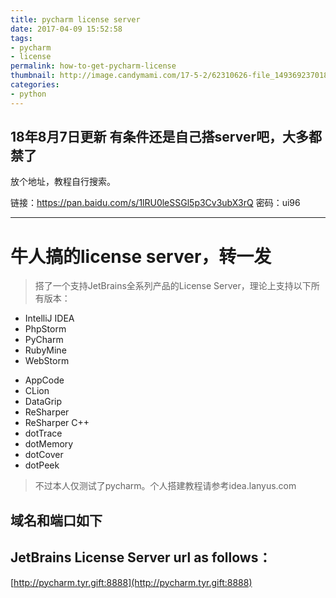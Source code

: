 ```yaml
---
title: pycharm license server
date: 2017-04-09 15:52:58
tags: 
- pycharm
- license
permalink: how-to-get-pycharm-license
thumbnail: http://image.candymami.com/17-5-2/62310626-file_1493692370185_166d9.jpg?imageView2/1/w/900/h/563/format/webp/q/75|imageslim
categories:
- python
---
```



## 18年8月7日更新 有条件还是自己搭server吧，大多都禁了

放个地址，教程自行搜索。

链接：https://pan.baidu.com/s/1lRU0leSSGl5p3Cv3ubX3rQ 密码：ui96

------

# 牛人搞的license server，转一发

> 搭了一个支持JetBrains全系列产品的License Server，理论上支持以下所有版本：

* IntelliJ IDEA
* PhpStorm
* PyCharm
* RubyMine
* WebStorm
<!--more-->
* AppCode
* CLion
* DataGrip
* ReSharper
* ReSharper C++
* dotTrace
* dotMemory
* dotCover
* dotPeek

> 不过本人仅测试了pycharm。个人搭建教程请参考idea.lanyus.com

## 域名和端口如下
## JetBrains License Server url as follows：

[http://pycharm.tyr.gift:8888](http://pycharm.tyr.gift:8888)
